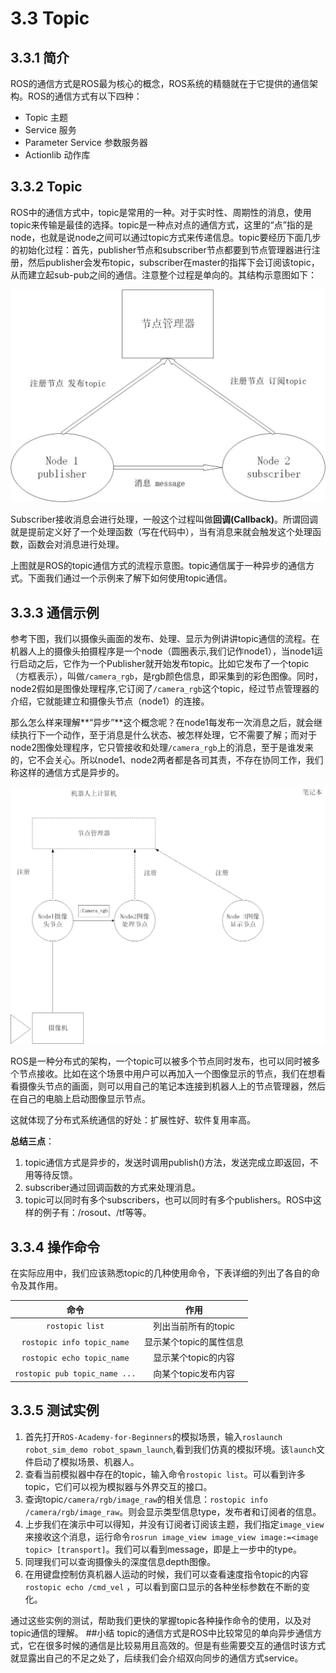 # 3.3 Topic

## 3.3.1 简介
ROS的通信方式是ROS最为核心的概念，ROS系统的精髓就在于它提供的通信架构。ROS的通信方式有以下四种：

* Topic 主题
* Service 服务
* Parameter Service 参数服务器
* Actionlib 动作库

## 3.3.2 Topic
ROS中的通信方式中，topic是常用的一种。对于实时性、周期性的消息，使用topic来传输是最佳的选择。topic是一种点对点的通信方式，这里的“点”指的是node，也就是说node之间可以通过topic方式来传递信息。topic要经历下面几步的初始化过程：首先，publisher节点和subscriber节点都要到节点管理器进行注册，然后publisher会发布topic，subscriber在master的指挥下会订阅该topic，从而建立起sub-pub之间的通信。注意整个过程是单向的。其结构示意图如下：

![](/pics/topic-stru.jpg)

Subscriber接收消息会进行处理，一般这个过程叫做**回调(Callback)**。所谓回调就是提前定义好了一个处理函数（写在代码中），当有消息来就会触发这个处理函数，函数会对消息进行处理。

上图就是ROS的topic通信方式的流程示意图。topic通信属于一种异步的通信方式。下面我们通过一个示例来了解下如何使用topic通信。

## 3.3.3 通信示例
参考下图，我们以摄像头画面的发布、处理、显示为例讲讲topic通信的流程。在机器人上的摄像头拍摄程序是一个node（圆圈表示,我们记作node1），当node1运行启动之后，它作为一个Publisher就开始发布topic。比如它发布了一个topic（方框表示），叫做`/camera_rgb`，是rgb颜色信息，即采集到的彩色图像。同时，node2假如是图像处理程序,它订阅了`/camera_rgb`这个topic，经过节点管理器的介绍，它就能建立和摄像头节点（node1）的连接。

那么怎么样来理解**“异步”**这个概念呢？在node1每发布一次消息之后，就会继续执行下一个动作，至于消息是什么状态、被怎样处理，它不需要了解；而对于node2图像处理程序，它只管接收和处理`/camera_rgb`上的消息，至于是谁发来的，它不会关心。所以node1、node2两者都是各司其责，不存在协同工作，我们称这样的通信方式是异步的。

![](/pics/camera_rgb.jpg)

ROS是一种分布式的架构，一个topic可以被多个节点同时发布，也可以同时被多个节点接收。比如在这个场景中用户可以再加入一个图像显示的节点，我们在想看看摄像头节点的画面，则可以用自己的笔记本连接到机器人上的节点管理器，然后在自己的电脑上启动图像显示节点。

这就体现了分布式系统通信的好处：扩展性好、软件复用率高。

**总结三点**： 

1. topic通信方式是异步的，发送时调用publish()方法，发送完成立即返回，不用等待反馈。
2. subscriber通过回调函数的方式来处理消息。
3. topic可以同时有多个subscribers，也可以同时有多个publishers。ROS中这样的例子有：/rosout、/tf等等。

## 3.3.4 操作命令

在实际应用中，我们应该熟悉topic的几种使用命令，下表详细的列出了各自的命令及其作用。

|   命令    | 作用 |
| :------:   | :------:           |
| `rostopic list`               |   列出当前所有的topic |
| `rostopic info topic_name`   |  显示某个topic的属性信息  |
| `rostopic echo topic_name`   |  显示某个topic的内容 |
| `rostopic pub topic_name ...`    |  向某个topic发布内容|

## 3.3.5 测试实例

1. 首先打开`ROS-Academy-for-Beginners`的模拟场景，输入`roslaunch robot_sim_demo robot_spawn_launch`,看到我们仿真的模拟环境。该`launch`文件启动了模拟场景、机器人。
2. 查看当前模拟器中存在的topic，输入命令`rostopic list`。可以看到许多topic，它们可以视为模拟器与外界交互的接口。
3. 查询topic`/camera/rgb/image_raw`的相关信息：`rostopic info /camera/rgb/image_raw`。则会显示类型信息type，发布者和订阅者的信息。
4. 上步我们在演示中可以得知，并没有订阅者订阅该主题，我们指定`image_view`来接收这个消息，运行命令`rosrun image_view image_view image:=<image topic> [transport]`。我们可以看到message，即是上一步中的type。
5. 同理我们可以查询摄像头的深度信息depth图像。
6. 在用键盘控制仿真机器人运动的时候，我们可以查看速度指令topic的内容`rostopic echo /cmd_vel` ，可以看到窗口显示的各种坐标参数在不断的变化。

通过这些实例的测试，帮助我们更快的掌握topic各种操作命令的使用，以及对topic通信的理解。
##小结
topic的通信方式是ROS中比较常见的单向异步通信方式，它在很多时候的通信是比较易用且高效的。但是有些需要交互的通信时该方式就显露出自己的不足之处了，后续我们会介绍双向同步的通信方式service。
